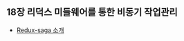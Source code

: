 ## 18장 리덕스 미들웨어를 통한 비동기 작업관리



- [Redux-saga 소개](https://blog.javarouka.me/2019/04/02/redux-saga-1/)